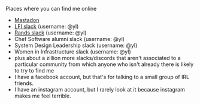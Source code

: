 Places where you can find me online

* [Mastadon](https://mastodon.social/@yvonnezlam)
* [LFI slack](https://github.com/norajones/LFI-Slack) (username: @yl)
* [Rands slack](https://randsinrepose.com/welcome-to-rands-leadership-slack/) (username: @yl)
* Chef Software alumni slack (username: @yl)
* System Design Leadership slack (username: @yl)
* Women in Infrastructure slack (username: @yl)
* plus about a zillion more slacks/discords that aren't associated to a particular community from which anyone who isn't already there is likely to try to find me
* I have a facebook account, but that's for talking to a small group of IRL friends.
* I have an instagram account, but I rarely look at it because instagram makes me feel terrible.
